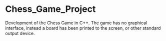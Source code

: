 # Chess_Game_Project
Development of the Chess Game in C++. The game has no graphical interface, instead a board has been printed to the screen, or other standard output device.
